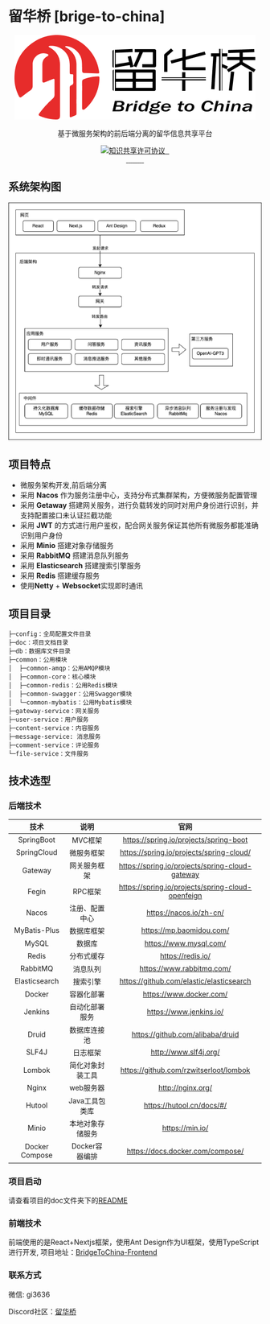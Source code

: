 # 留华桥 [brige-to-china]

<p align=center>
  <a href="#">
    <img src="./doc/image/header-logo.png" alt="留华桥">
  </a>
</p>
<p  align=center>
   基于微服务架构的前后端分离的留华信息共享平台
</p>
<p align="center">
<a target="_blank" href="https://github.com/gi3636/BridgeToChina-Backend">
  <img src="https://img.shields.io/badge/license-CC%20BY--NC--ND%204.0-lightgrey" alt="知识共享许可协议"/>
  <img src="https://img.shields.io/github/stars/gi3636/BridgeToChina-Backend" alt=""/>
  <img src="https://img.shields.io/github/forks/gi3636/BridgeToChina-Backend" alt=""/>
<br>
  <img src="https://img.shields.io/badge/SpringBoot-2.7.0-green" alt=""/>
  <img src="https://img.shields.io/badge/SpringCloud-2021.0.2-green" alt=""/>
  <img src="https://img.shields.io/badge/SpringCloudAlibaba-2021.0.1-green" alt=""/>
  <img src="https://img.shields.io/badge/Nacos-2021.0.2-orange" alt=""/>
  <img src="https://img.shields.io/badge/Netty-4.1.77-orange" alt=""/>
  <img src="https://img.shields.io/badge/RabbitMq-2.4.5-orange" alt=""/>
  <img src="https://img.shields.io/badge/Minio-8.3.4-orange" alt=""/>
  <img src="https://img.shields.io/badge/Redis-6.1.8-orange" alt=""/>
  <img src="https://img.shields.io/badge/MySql-8.0.25-orange" alt=""/>
  <img src="https://img.shields.io/badge/Elasticsearch-7.17.3-orange" alt=""/>
</a></p>

## 系统架构图

![img-structure.png](doc%2Fimage%2Fimg-structure.png)

## 项目特点

- 微服务架构开发,前后端分离
- 采用 **Nacos** 作为服务注册中心，支持分布式集群架构，方便微服务配置管理
- 采用 **Getaway** 搭建网关服务，进行负载转发的同时对用户身份进行识别，并支持配置接口未认证拦截功能
- 采用 **JWT** 的方式进行用户鉴权，配合网关服务保证其他所有微服务都能准确识别用户身份
- 采用 **Minio** 搭建对象存储服务
- 采用 **RabbitMQ** 搭建消息队列服务
- 采用 **Elasticsearch** 搭建搜索引擎服务
- 采用 **Redis** 搭建缓存服务
- 使用**Netty** + **Websocket**实现即时通讯

## 项目目录

```
├─config：全局配置文件目录
├─doc：项目文档目录
├─db：数据库文件目录
├─common：公用模块
│  ├─common-amqp：公用AMQP模块
│  ├─common-core：核心模块
│  ├─common-redis：公用Redis模块
│  ├─common-swagger：公用Swagger模块
│  └─common-mybatis：公用Mybatis模块
├─gateway-service：网关服务
├─user-service：用户服务
├─content-service：内容服务
├─message-service: 消息服务
├─comment-service：评论服务
└─file-service：文件服务
```

## 技术选型

### 后端技术

|       技术       |     说明     |                        官网                         |
|:--------------:|:----------:|:-------------------------------------------------:|
|   SpringBoot   |   MVC框架    |      https://spring.io/projects/spring-boot       |
|  SpringCloud   |   微服务框架    |     https://spring.io/projects/spring-cloud/      |
|    Gateway     |   网关服务框架   |  https://spring.io/projects/spring-cloud-gateway  |
|     Fegin      |   RPC框架    | https://spring.io/projects/spring-cloud-openfeign |
|     Nacos      |  注册、配置中心   |              https://nacos.io/zh-cn/              |
|  MyBatis-Plus  |   数据库框架    |             https://mp.baomidou.com/              |
|     MySQL      |    数据库     |              https://www.mysql.com/               |
|     Redis      |   分布式缓存    |                 https://redis.io/                 |
|    RabbitMQ    |    消息队列    |             https://www.rabbitmq.com/             |
| Elasticsearch  |    搜索引擎    |     https://github.com/elastic/elasticsearch      |
|     Docker     |   容器化部署    |              https://www.docker.com/              |
|    Jenkins     |  自动化部署服务   |              https://www.jenkins.io/              |
|     Druid      |   数据库连接池   |         https://github.com/alibaba/druid          |
|     SLF4J      |    日志框架    |               http://www.slf4j.org/               |
|     Lombok     |  简化对象封装工具  |      https://github.com/rzwitserloot/lombok       |
|     Nginx      |   web服务器   |                 http://nginx.org/                 |
|     Hutool     | Java工具包类库  |             https://hutool.cn/docs/#/             |
|     Minio      |  本地对象存储服务  |                  https://min.io/                  |
| Docker Compose | Docker容器编排 |         https://docs.docker.com/compose/          |


### 项目启动
请查看项目的doc文件夹下的[README](./doc/README.md)

### 前端技术

前端使用的是React+Nextjs框架，使用Ant Design作为UI框架，使用TypeScript进行开发, 项目地址：[BridgeToChina-Frontend](https://github.com/gi3636/brige-to-china)

### 联系方式
微信: gi3636

Discord社区：[留华桥](https://discord.gg/bqqqv584)
